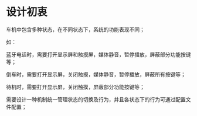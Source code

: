 # 设计初衷
车机中包含多种状态，在不同状态下，系统的功能表现不同；

如：

蓝牙电话时，需要打开显示屏和触摸屏，媒体静音，暂停播放，屏蔽部分功能按键等；

倒车时，需要打开显示屏，关闭触摸，媒体静音，暂停播放，屏蔽所有按键等；

待机时，需要打开显示屏，关闭触摸，屏蔽部分功能按键等；

需要设计一种机制统一管理状态的切换及行为，并且各状态下的行为可通过配置文件配置；





